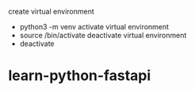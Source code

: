 create virtual environment
 - python3 -m venv <name of env>
activate virtual environment
 - source <name of env>/bin/activate
deactivate virtual environment
 - deactivate

# learn-python-fastapi

